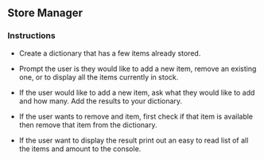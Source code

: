 ## Store Manager

### Instructions

* Create a dictionary that has a few items already stored.

* Prompt the user is they would like to add a new item, remove an existing one, or to display all the items currently in stock.

* If the user would like to add a new item, ask what they would like to add and how many. Add the results to your dictionary.

* If the user wants to remove and item, first check if that item is available then remove that item from the dictionary.

* If the user want to display the result print out an easy to read list of all the items and amount to the console.
